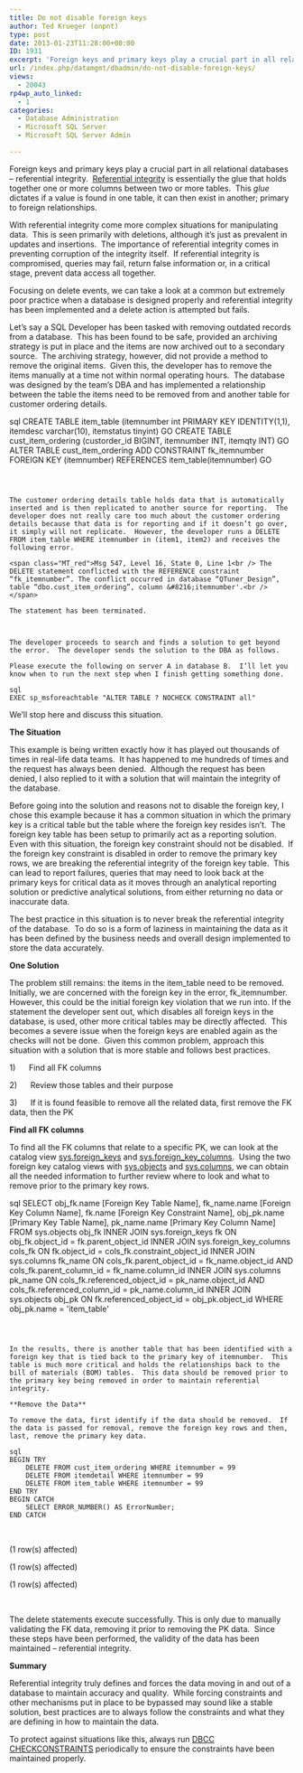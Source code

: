 ```yaml
---
title: Do not disable foreign keys
author: Ted Krueger (onpnt)
type: post
date: 2013-01-23T11:28:00+00:00
ID: 1931
excerpt: 'Foreign keys and primary keys play a crucial part in all relational databases – referential integrity.  Referential integrity is essentially the glue that holds together one or more columns between two or more tables.  This glue dictates if a value is f&hellip;'
url: /index.php/datamgmt/dbadmin/do-not-disable-foreign-keys/
views:
  - 20043
rp4wp_auto_linked:
  - 1
categories:
  - Database Administration
  - Microsoft SQL Server
  - Microsoft SQL Server Admin

---
```

Foreign keys and primary keys play a crucial part in all relational databases – referential integrity.  [Referential integrity][1] is essentially the glue that holds together one or more columns between two or more tables.  This _glue_ dictates if a value is found in one table, it can then exist in another; primary to foreign relationships.

With referential integrity come more complex situations for manipulating data.  This is seen primarily with deletions, although it’s just as prevalent in updates and insertions.  The importance of referential integrity comes in preventing corruption of the integrity itself.  If referential integrity is compromised, queries may fail, return false information or, in a critical stage, prevent data access all together.

Focusing on delete events, we can take a look at a common but extremely poor practice when a database is designed properly and referential integrity has been implemented and a delete action is attempted but fails.

Let’s say a SQL Developer has been tasked with removing outdated records from a database.  This has been found to be safe, provided an archiving strategy is put in place and the items are now archived out to a secondary source.  The archiving strategy, however, did not provide a method to remove the original items.  Given this, the developer has to remove the items manually at a time not within normal operating hours.  The database was designed by the team’s DBA and has implemented a relationship between the table the items need to be removed from and another table for customer ordering details.

sql
CREATE TABLE item_table (itemnumber int PRIMARY KEY IDENTITY(1,1), itemdesc varchar(10), itemstatus tinyint)
GO
CREATE TABLE cust_item_ordering (custorder_id BIGINT, itemnumber INT, itemqty INT)
GO
ALTER TABLE cust_item_ordering 
ADD CONSTRAINT fk_itemnumber 
FOREIGN KEY (itemnumber) 
REFERENCES item_table(itemnumber)
GO
```

 

The customer ordering details table holds data that is automatically inserted and is then replicated to another source for reporting.  The developer does not really care too much about the customer ordering details because that data is for reporting and if it doesn’t go over, it simply will not replicate.  However, the developer runs a DELETE FROM item_table WHERE itemnumber in (item1, item2) and receives the following error.

<span class="MT_red">Msg 547, Level 16, State 0, Line 1<br /> The DELETE statement conflicted with the REFERENCE constraint “fk_itemnumber”. The conflict occurred in database “QTuner_Design”, table “dbo.cust_item_ordering”, column &#8216;itemnumber'.<br /> </span>

The statement has been terminated.

 

The developer proceeds to search and finds a solution to get beyond the error.  The developer sends the solution to the DBA as follows.

Please execute the following on server A in database B.  I’ll let you know when to run the next step when I finish getting something done.

sql
EXEC sp_msforeachtable "ALTER TABLE ? NOCHECK CONSTRAINT all"
```


We’ll stop here and discuss this situation.

**The Situation**

This example is being written exactly how it has played out thousands of times in real-life data teams.  It has happened to me hundreds of times and the request has always been denied.  Although the request has been denied, I also replied to it with a solution that will maintain the integrity of the database.

Before going into the solution and reasons not to disable the foreign key, I chose this example because it has a common situation in which the primary key is a critical table but the table where the foreign key resides isn’t.  The foreign key table has been setup to primarily act as a reporting solution.  Even with this situation, the foreign key constraint should not be disabled.  If the foreign key constraint is disabled in order to remove the primary key rows, we are breaking the referential integrity of the foreign key table.  This can lead to report failures, queries that may need to look back at the primary keys for critical data as it moves through an analytical reporting solution or predictive analytical solutions, from either returning no data or inaccurate data.

The best practice in this situation is to never break the referential integrity of the database.  To do so is a form of laziness in maintaining the data as it has been defined by the business needs and overall design implemented to store the data accurately.

**One Solution**

The problem still remains: the items in the item\_table need to be removed.  Initially, we are concerned with the foreign key in the error, fk\_itemnumber.  However, this could be the initial foreign key violation that we run into. If the statement the developer sent out, which disables all foreign keys in the database, is used, other more critical tables may be directly affected.  This becomes a severe issue when the foreign keys are enabled again as the checks will not be done.  Given this common problem, approach this situation with a solution that is more stable and follows best practices.

1)      Find all FK columns

2)      Review those tables and their purpose

3)      If it is found feasible to remove all the related data, first remove the FK data, then the PK

**Find all FK columns**

To find all the FK columns that relate to a specific PK, we can look at the catalog view [sys.foreign_keys][2] and [sys.foreign\_key\_columns][3].  Using the two foreign key catalog views with [sys.objects][4] and [sys.columns,][5] we can obtain all the needed information to further review where to look and what to remove prior to the primary key rows.

sql
SELECT
 obj_fk.name [Foreign Key Table Name],
 fk_name.name [Foreign Key Column Name],
 fk.name [Foreign Key Constraint Name],
 obj_pk.name [Primary Key Table Name],
 pk_name.name [Primary Key Column Name]
FROM sys.objects obj_fk
 INNER JOIN sys.foreign_keys fk ON obj_fk.object_id = fk.parent_object_id
 INNER JOIN sys.foreign_key_columns cols_fk ON fk.object_id = cols_fk.constraint_object_id
 INNER JOIN sys.columns fk_name ON cols_fk.parent_object_id = fk_name.object_id AND cols_fk.parent_column_id = fk_name.column_id 
 INNER JOIN sys.columns pk_name ON cols_fk.referenced_object_id = pk_name.object_id AND cols_fk.referenced_column_id = pk_name.column_id
 INNER JOIN sys.objects obj_pk ON fk.referenced_object_id = obj_pk.object_id
 WHERE obj_pk.name = 'item_table'
```

 

In the results, there is another table that has been identified with a foreign key that is tied back to the primary key of itemnumber.  This table is much more critical and holds the relationships back to the bill of materials (BOM) tables.  This data should be removed prior to the primary key being removed in order to maintain referential integrity.

**Remove the Data** 

To remove the data, first identify if the data should be removed.  If the data is passed for removal, remove the foreign key rows and then, last, remove the primary key data.

sql
BEGIN TRY
	DELETE FROM cust_item_ordering WHERE itemnumber = 99
	DELETE FROM itemdetail WHERE itemnumber = 99
	DELETE FROM item_table WHERE itemnumber = 99
END TRY
BEGIN CATCH
	SELECT ERROR_NUMBER() AS ErrorNumber;
END CATCH
```

 

(1 row(s) affected)

(1 row(s) affected)

(1 row(s) affected)

 

The delete statements execute successfully. This is only due to manually validating the FK data, removing it prior to removing the PK data.  Since these steps have been performed, the validity of the data has been maintained – referential integrity.

**Summary**

Referential integrity truly defines and forces the data moving in and out of a database to maintain accuracy and quality.  While forcing constraints and other mechanisms put in place to be bypassed may sound like a stable solution, best practices are to always follow the constraints and what they are defining in how to maintain the data.

To protect against situations like this, always run [DBCC CHECKCONSTRAINTS][6] periodically to ensure the constraints have been maintained properly.

 [1]: http://en.wikipedia.org/wiki/Referential_integrity
 [2]: http://technet.microsoft.com/en-us/library/ms189807.aspx
 [3]: http://msdn.microsoft.com/en-us/library/ms186306.aspx
 [4]: http://msdn.microsoft.com/en-us/library/ms190324.aspx
 [5]: http://msdn.microsoft.com/en-us/library/ms176106.aspx
 [6]: http://msdn.microsoft.com/en-us/library/ms189496.aspx
